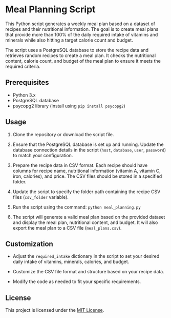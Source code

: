 # Meal Planning Script

This Python script generates a weekly meal plan based on a dataset of recipes and their nutritional information. The goal is to create meal plans that provide more than 100% of the daily required intake of vitamins and minerals while also hitting a target calorie count and budget.

The script uses a PostgreSQL database to store the recipe data and retrieves random recipes to create a meal plan. It checks the nutritional content, calorie count, and budget of the meal plan to ensure it meets the required criteria.

## Prerequisites

- Python 3.x
- PostgreSQL database
- psycopg2 library (install using `pip install psycopg2`)

## Usage

1. Clone the repository or download the script file.

2. Ensure that the PostgreSQL database is set up and running. Update the database connection details in the script (`host`, `database`, `user`, `password`) to match your configuration.

3. Prepare the recipe data in CSV format. Each recipe should have columns for recipe name, nutritional information (vitamin A, vitamin C, iron, calories), and price. The CSV files should be stored in a specified folder.

4. Update the script to specify the folder path containing the recipe CSV files (`csv_folder` variable).

5. Run the script using the command: `python meal_planning.py`

6. The script will generate a valid meal plan based on the provided dataset and display the meal plan, nutritional content, and budget. It will also export the meal plan to a CSV file (`meal_plans.csv`).

## Customization

- Adjust the `required_intake` dictionary in the script to set your desired daily intake of vitamins, minerals, calories, and budget.

- Customize the CSV file format and structure based on your recipe data.

- Modify the code as needed to fit your specific requirements.

## License

This project is licensed under the [MIT License](LICENSE).

